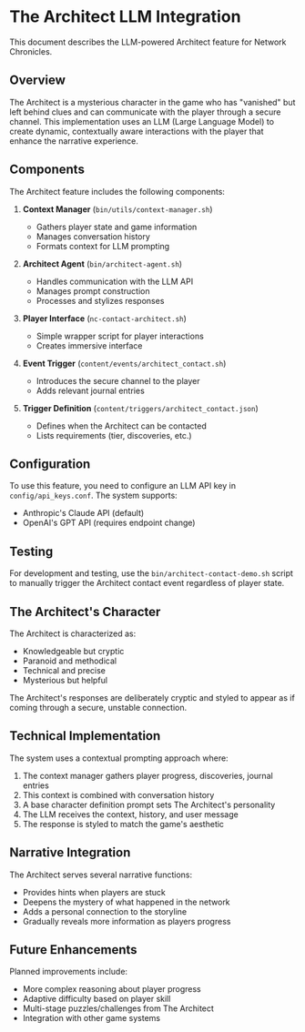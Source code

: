 # The Architect LLM Integration

This document describes the LLM-powered Architect feature for Network Chronicles.

## Overview

The Architect is a mysterious character in the game who has "vanished" but left behind clues and can communicate with the player through a secure channel. This implementation uses an LLM (Large Language Model) to create dynamic, contextually aware interactions with the player that enhance the narrative experience.

## Components

The Architect feature includes the following components:

1. **Context Manager** (`bin/utils/context-manager.sh`)
   - Gathers player state and game information
   - Manages conversation history
   - Formats context for LLM prompting

2. **Architect Agent** (`bin/architect-agent.sh`)
   - Handles communication with the LLM API
   - Manages prompt construction
   - Processes and stylizes responses

3. **Player Interface** (`nc-contact-architect.sh`)
   - Simple wrapper script for player interactions
   - Creates immersive interface

4. **Event Trigger** (`content/events/architect_contact.sh`)
   - Introduces the secure channel to the player
   - Adds relevant journal entries

5. **Trigger Definition** (`content/triggers/architect_contact.json`)
   - Defines when the Architect can be contacted
   - Lists requirements (tier, discoveries, etc.)

## Configuration

To use this feature, you need to configure an LLM API key in `config/api_keys.conf`. The system supports:

- Anthropic's Claude API (default)
- OpenAI's GPT API (requires endpoint change)

## Testing

For development and testing, use the `bin/architect-contact-demo.sh` script to manually trigger the Architect contact event regardless of player state.

## The Architect's Character

The Architect is characterized as:

- Knowledgeable but cryptic
- Paranoid and methodical
- Technical and precise
- Mysterious but helpful

The Architect's responses are deliberately cryptic and styled to appear as if coming through a secure, unstable connection.

## Technical Implementation

The system uses a contextual prompting approach where:

1. The context manager gathers player progress, discoveries, journal entries
2. This context is combined with conversation history
3. A base character definition prompt sets The Architect's personality
4. The LLM receives the context, history, and user message
5. The response is styled to match the game's aesthetic

## Narrative Integration

The Architect serves several narrative functions:

- Provides hints when players are stuck
- Deepens the mystery of what happened in the network
- Adds a personal connection to the storyline
- Gradually reveals more information as players progress

## Future Enhancements

Planned improvements include:

- More complex reasoning about player progress
- Adaptive difficulty based on player skill
- Multi-stage puzzles/challenges from The Architect
- Integration with other game systems